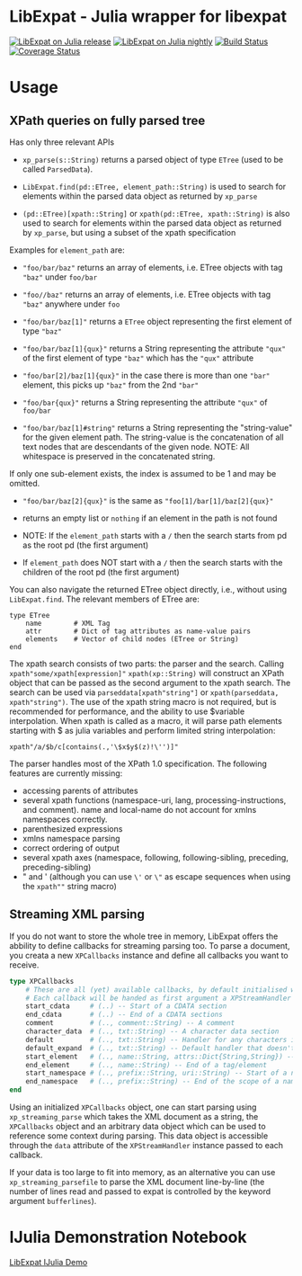 LibExpat - Julia wrapper for libexpat
=====================================

[![LibExpat on Julia release](http://pkg.julialang.org/badges/LibExpat_release.svg)](http://pkg.julialang.org/?pkg=LibExpat&ver=release)
[![LibExpat on Julia nightly](http://pkg.julialang.org/badges/LibExpat_nightly.svg)](http://pkg.julialang.org/?pkg=LibExpat&ver=nightly)
[![Build Status](https://travis-ci.org/amitmurthy/LibExpat.jl.svg?branch=master)](https://travis-ci.org/amitmurthy/LibExpat.jl)
[![Coverage Status](https://coveralls.io/repos/amitmurthy/LibExpat.jl/badge.svg?branch=master)](https://coveralls.io/r/amitmurthy/LibExpat.jl?branch=master)

Usage
=====

XPath queries on fully parsed tree
----------------------------------

Has only three relevant APIs

- ```xp_parse(s::String)``` returns a parsed object of type ```ETree``` (used to be called ```ParsedData```).

- ```LibExpat.find(pd::ETree, element_path::String)``` is used to search for elements within the parsed data object as returned by ```xp_parse```

- ```(pd::ETree)[xpath::String]``` or ```xpath(pd::ETree, xpath::String)``` is also used to search for elements within the parsed
data object as returned by ```xp_parse```, but using a subset of the xpath specification


Examples for ```element_path``` are:

- ```"foo/bar/baz"``` returns an array of elements, i.e. ETree objects with tag ```"baz"``` under ```foo/bar```

- ```"foo//baz"``` returns an array of elements, i.e. ETree objects with tag ```"baz"``` anywhere under ```foo```

- ```"foo/bar/baz[1]"``` returns a ```ETree``` object representing the first element of type ```"baz"```

- ```"foo/bar/baz[1]{qux}"``` returns a String representing the attribute ```"qux"``` of the first element of type ```"baz"``` which
has the ```"qux"``` attribute

- ```"foo/bar[2]/baz[1]{qux}"``` in the case there is more than one ```"bar"``` element, this picks up ```"baz"``` from the 2nd ```"bar"```

- ```"foo/bar{qux}"``` returns a String representing the attribute ```"qux"``` of ```foo/bar```

- ```"foo/bar/baz[1]#string"``` returns a String representing the "string-value" for the given element path. The string-value is the
concatenation of all text nodes that are descendants of the given node. NOTE: All whitespace is preserved in the concatenated string.

If only one sub-element exists, the index is assumed to be 1 and may be omitted.
- ```"foo/bar/baz[2]{qux}"``` is the same as ```"foo[1]/bar[1]/baz[2]{qux}"```

- returns an empty list or ```nothing``` if an element in the path is not found

- NOTE: If the ```element_path``` starts with a ```/``` then the search starts from pd as the root pd (the first argument)

- If ```element_path``` does NOT start with a ```/``` then the search starts with the children of the root pd (the first argument)


You can also navigate the returned ETree object directly, i.e., without using ```LibExpat.find```.
The relevant members of ETree are:

```
type ETree
    name        # XML Tag
    attr        # Dict of tag attributes as name-value pairs
    elements    # Vector of child nodes (ETree or String)
end
```

The xpath search consists of two parts: the parser and the search. Calling ```xpath"some/xpath[expression]"``` ```xpath(xp::String)``` will construct an XPath object that can be passed as the second argument to the xpath search. The search can be used via ```parseddata[xpath"string"]``` or ```xpath(parseddata, xpath"string")```. The use of the xpath string macro is not required, but is recommended for performance, and the ability to use $variable interpolation. When xpath is called as a macro, it will parse path elements starting with $ as julia variables and perform limited string interpolation:

    xpath"/a/$b/c[contains(.,'\$x$y$(z)!\'')]"

The parser handles most of the XPath 1.0 specification. The following features are currently missing:
 * accessing parents of attributes
 * several xpath functions (namespace-uri, lang, processing-instructions, and comment). name and local-name do not account for xmlns namespaces correctly.
 * parenthesized expressions
 * xmlns namespace parsing
 * correct ordering of output
 * several xpath axes (namespace, following, following-sibling, preceding, preceding-sibling)
 * &quot; and &apos; (although you can use `\'` or `\"` as escape sequences when using the `xpath""` string macro)

Streaming XML parsing
---------------------

If you do not want to store the whole tree in memory, LibExpat offers the abbility to define callbacks for streaming parsing too. To parse a document, you creata a new `XPCallbacks` instance and define all callbacks you want to receive.

```Julia
type XPCallbacks
    # These are all (yet) available callbacks, by default initialised with a dummy function.
    # Each callback will be handed as first argument a XPStreamHandler and the following other parameters:
    start_cdata     # (..) -- Start of a CDATA section
    end_cdata       # (..) -- End of a CDATA sections
    comment         # (.., comment::String) -- A comment
    character_data  # (.., txt::String) -- A character data section
    default         # (.., txt::String) -- Handler for any characters in the document which wouldn't otherwise be handled.
    default_expand  # (.., txt::String) -- Default handler that doesn't inhibit the expansion of internal entity reference.
    start_element   # (.., name::String, attrs::Dict{String,String}) -- Start of a tag/element
    end_element     # (.., name::String) -- End of a tag/element
    start_namespace # (.., prefix::String, uri::String) -- Start of a namespace declaration
    end_namespace   # (.., prefix::String) -- End of the scope of a namespace
end
```

Using an initialized `XPCallbacks` object, one can start parsing using `xp_streaming_parse` which takes the XML document as a string, the `XPCallbacks` object and an arbitrary data object which can be used to reference some context during parsing. This data object is accessible through the `data` attribute of the `XPStreamHandler` instance passed to each callback.

If your data is too large to fit into memory, as an alternative you can use `xp_streaming_parsefile` to parse the XML document line-by-line (the number of lines read and passed to expat is controlled by the keyword argument `bufferlines`).

IJulia Demonstration Notebook
=============================
[LibExpat IJulia Demo ](http://nbviewer.ipython.org/urls/raw.github.com/amitmurthy/LibExpat.jl/master/libexpat_test.ipynb)

